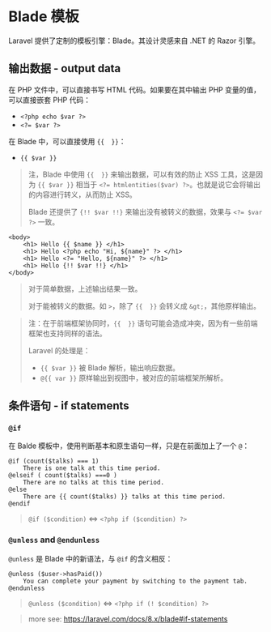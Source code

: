 # Blade 模板

Laravel 提供了定制的模板引擎：Blade。其设计灵感来自 .NET 的 Razor 引擎。

## 输出数据 - output data

在 PHP 文件中，可以直接书写 HTML 代码。如果要在其中输出 PHP 变量的值，可以直接嵌套 PHP 代码：

* `<?php echo $var ?>`
* `<?= $var ?>`

在 Blade 中，可以直接使用 `{{  }}`：

* `{{ $var }}`

> 注，Blade 中使用 `{{  }}` 来输出数据，可以有效的防止 XSS 工具，这是因为 `{{ $var }}` 相当于 `<?= htmlentities($var) ?>`。也就是说它会将输出的内容进行转义，从而防止 XSS。
>
> Blade 还提供了 `{!! $var !!}` 来输出没有被转义的数据，效果与 `<?= $var ?>` 一致。

```blade.php
<body>
    <h1> Hello {{ $name }} </h1>
    <h1> Hello <?php echo "Hi, ${name}" ?> </h1>
    <h1> Hello <?= "Hello, ${name}" ?> </h1>
    <h1> Hello {!! $var !!} </h1>
</body>
```

> 对于简单数据，上述输出结果一致。
>
> 对于能被转义的数据。如 `>`，除了 `{{  }}` 会转义成 `&gt;`，其他原样输出。

> 注：在于前端框架协同时，`{{  }}` 语句可能会造成冲突，因为有一些前端框架也支持同样的语法。
>
> Laravel 的处理是：
> * `{{ $var }}` 被 Blade 解析，输出响应数据。
> * `@{{ var }}` 原样输出到视图中，被对应的前端框架所解析。

## 条件语句 - if statements

### `@if`

在 Balde 模板中，使用判断基本和原生语句一样，只是在前面加上了一个 `@`：

```blade.php
@if (count($talks) === 1)
    There is one talk at this time period.
@elseif ( count($talks) ===0 )
    There are no talks at this time period.
@else
    There are {{ count($talks) }} talks at this time period.
@endif
```

> `@if ($condition)` <=> `<?php if ($condition) ?>`

### `@unless` and `@endunless`

`@unless` 是 Blade 中的新语法，与 `@if` 的含义相反：

```blade.php
@unless ($user->hasPaid())
    You can complete your payment by switching to the payment tab.
@endunless
```

> `@unless ($condition)` <=> `<?php if (! $condition) ?>`

> more see: https://laravel.com/docs/8.x/blade#if-statements

